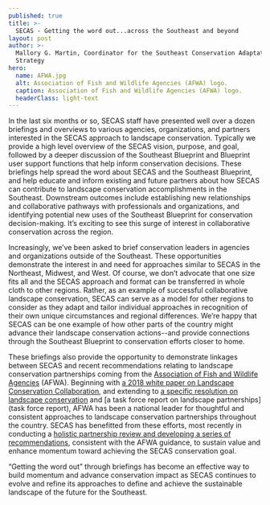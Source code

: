 ```yaml
---
published: true
title: >-
  SECAS - Getting the word out...across the Southeast and beyond
layout: post
author: >-
  Mallory G. Martin, Coordinator for the Southeast Conservation Adaptation
  Strategy
hero:
  name: AFWA.jpg
  alt: Association of Fish and Wildlife Agencies (AFWA) logo.
  caption: Association of Fish and Wildlife Agencies (AFWA) logo.
  headerClass: light-text
---
```

In the last six months or so, SECAS staff have presented well over a dozen briefings and overviews to various agencies, organizations, and partners interested in the SECAS approach to landscape conservation. Typically we provide a high level overview of the SECAS vision, purpose, and goal, followed by a deeper discussion of the Southeast Blueprint and Blueprint user support functions that help inform conservation decisions. These briefings help spread the word about SECAS and the Southeast Blueprint, and help educate and inform existing and future partners about how SECAS can contribute to landscape conservation accomplishments in the Southeast. Downstream outcomes include establishing new relationships and collaborative pathways with professionals and organizations, and identifying potential new uses of the Southeast Blueprint for conservation decision-making. It’s exciting to see this surge of interest in collaborative conservation across the region.<!--more-->

Increasingly, we’ve been asked to brief conservation leaders in agencies and organizations outside of the Southeast. These opportunities demonstrate the interest in and need for approaches similar to SECAS in the Northeast, Midwest, and West. Of course, we don’t advocate that one size fits all and the SECAS approach and format can be transferred in whole cloth to other regions. Rather, as an example of successful collaborative landscape conservation, SECAS can serve as a model for other regions to consider as they adapt and tailor individual approaches in recognition of their own unique circumstances and regional differences. We’re happy that SECAS can be one example of how other parts of the country might advance their landscape conservation actions--and provide connections through the Southeast Blueprint to conservation efforts closer to home.

These briefings also provide the opportunity to demonstrate linkages between SECAS and recent recommendations relating to landscape conservation partnerships coming from the [Association of Fish and Wildlife Agencies](https://www.fishwildlife.org/) (AFWA). Beginning with [a 2018 white paper on Landscape Conservation Collaboration](https://www.fishwildlife.org/application/files/8915/2185/5488/AFWA_Landscape_Conservation_White_Paper-FINAL.pdf), and extending to [a specific resolution on landscape conservation](https://www.fishwildlife.org/application/files/4615/4715/1120/AFWA_Resolution_on_Landscape_Conservation-2018_FINAL-updated.pdf) and [a task force report on landscape partnerships](task force report), AFWA has been a national leader for thoughtful and consistent approaches to landscape conservation partnerships throughout the country. SECAS has benefitted from these efforts, most recently in conducting a [holistic partnership review and developing a series of recommendations](http://secassoutheast.org/pdf/SECAS_Futures_final_report_March_2021.pdf), consistent with the AFWA guidance, to sustain value and enhance momentum toward achieving the SECAS conservation goal.

“Getting the word out” through briefings has become an effective way to build momentum and advance conservation impact as SECAS continues to evolve and refine its approaches to define and achieve the sustainable landscape of the future for the Southeast.
